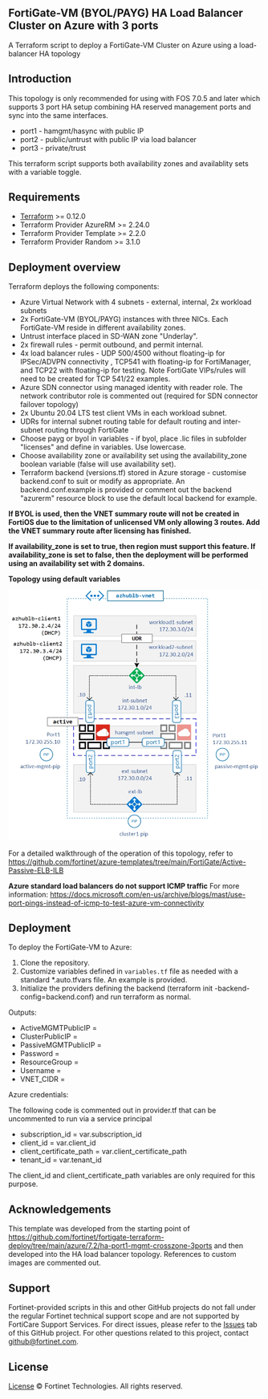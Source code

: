 ## FortiGate-VM (BYOL/PAYG) HA Load Balancer Cluster on Azure with 3 ports

A Terraform script to deploy a FortiGate-VM Cluster on Azure using a load-balancer HA topology

## Introduction
This topology is only recommended for using with FOS 7.0.5 and later which supports 3 port HA setup combining HA reserved management ports and sync into the same interfaces.
* port1 - hamgmt/hasync with public IP
* port2 - public/untrust with public IP via load balancer
* port3 - private/trust

This terraform script supports both availability zones and availablity sets with a variable toggle.

## Requirements

* [Terraform](https://learn.hashicorp.com/terraform/getting-started/install.html) >= 0.12.0
* Terraform Provider AzureRM >= 2.24.0
* Terraform Provider Template >= 2.2.0
* Terraform Provider Random >= 3.1.0

## Deployment overview
Terraform deploys the following components:

* Azure Virtual Network with 4 subnets - external, internal, 2x workload subnets
* 2x FortiGate-VM (BYOL/PAYG) instances with three NICs.  Each FortiGate-VM reside in different availability zones.
* Untrust interface placed in SD-WAN zone "Underlay".
* 2x firewall rules - permit outbound, and permit internal.
* 4x load balancer rules - UDP 500/4500 without floating-ip for IPSec/ADVPN connectivity , TCP541 with floating-ip for FortiManager, and TCP22 with floating-ip for testing. Note FortiGate VIPs/rules will need to be created for TCP 541/22 examples. 
* Azure SDN connector using managed identity with reader role. The network contributor role is commented out (required for SDN connector failover topology)
* 2x Ubuntu 20.04 LTS test client VMs in each workload subnet.
* UDRs for internal subnet routing table for default routing and inter-subnet routing through FortiGate
* Choose payg or byol in variables - if byol, place .lic files in subfolder "licenses" and define in variables. Use lowercase.
* Choose availability zone or availability set using the availability_zone boolean variable (false will use availability set).
* Terraform backend (versions.tf) stored in Azure storage - customise backend.conf to suit or modify as appropriate. An backend.conf.example is provided  or comment out the backend "azurerm" resource block to use the default local backend for example.

**If BYOL is used, then the VNET summary route will not be created in FortiOS due to the limitation of unlicensed VM only allowing 3 routes. Add the VNET summary route after licensing has finished.**

**If availability_zone is set to true, then region must support this feature. If availability_zone is set to false, then the deployment will be performed using an availability set with 2 domains.**

**Topology using default variables**

![img](https://github.com/wintermute000/azure-fgt-lb-ha-crosszone-3port/blob/main/azure-fgt-lb-ha-crosszone-3port.jpg)

For a detailed walkthrough of the operation of this topology, refer to https://github.com/fortinet/azure-templates/tree/main/FortiGate/Active-Passive-ELB-ILB

**Azure standard load balancers do not support ICMP traffic**
For more information: https://docs.microsoft.com/en-us/archive/blogs/mast/use-port-pings-instead-of-icmp-to-test-azure-vm-connectivity

## Deployment

To deploy the FortiGate-VM to Azure:
1. Clone the repository.
2. Customize variables defined in `variables.tf` file as needed with a standard *.auto.tfvars file. An example is provided.
3. Initialize the providers defining the backend (terraform init -backend-config=backend.conf) and run terraform as normal.

Outputs:

- ActiveMGMTPublicIP = <Active FGT Management Public IP>
- ClusterPublicIP = <Cluster Public IP>
- PassiveMGMTPublicIP = <Passive FGT Management Public IP>
- Password = <FGT Password>
- ResourceGroup = <Resource Group>
- Username = <FGT admin>
- VNET_CIDR = <vnet summary route>

Azure credentials:

The following code is commented out in provider.tf that can be uncommented to run via a service principal

- subscription_id = var.subscription_id
- client_id       = var.client_id
- client_certificate_path   = var.client_certificate_path
- tenant_id       = var.tenant_id

The client_id and client_certificate_path variables are only required for this purpose.

## Acknowledgements
This template was developed from the starting point of https://github.com/fortinet/fortigate-terraform-deploy/tree/main/azure/7.2/ha-port1-mgmt-crosszone-3ports and then developed into the HA load balancer topology.
References to custom images are commented out. 

## Support
Fortinet-provided scripts in this and other GitHub projects do not fall under the regular Fortinet technical support scope and are not supported by FortiCare Support Services.
For direct issues, please refer to the [Issues](https://github.com/fortinet/fortigate-terraform-deploy/issues) tab of this GitHub project.
For other questions related to this project, contact [github@fortinet.com](mailto:github@fortinet.com).

## License
[License](https://github.com/fortinet/fortigate-terraform-deploy/blob/master/LICENSE) © Fortinet Technologies. All rights reserved.
# 
